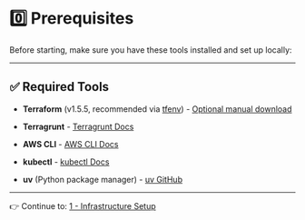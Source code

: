 # 0️⃣ Prerequisites

Before starting, make sure you have these tools installed and set up locally:

---

## ✅ Required Tools

- **Terraform** (v1.5.5, recommended via [tfenv](https://github.com/tfutils/tfenv)) - [Optional manual download](https://developer.hashicorp.com/terraform/downloads)

- **Terragrunt** - [Terragrunt Docs](https://terragrunt.gruntwork.io)

- **AWS CLI** - [AWS CLI Docs](https://docs.aws.amazon.com/cli/latest/userguide/install-cliv2.html)

- **kubectl** - [kubectl Docs](https://kubernetes.io/docs/tasks/tools/)

- **uv** (Python package manager) - [uv GitHub](https://github.com/astral-sh/uv)

---

👉 Continue to: [1 - Infrastructure Setup](./1-infrastructure-setup.md)
